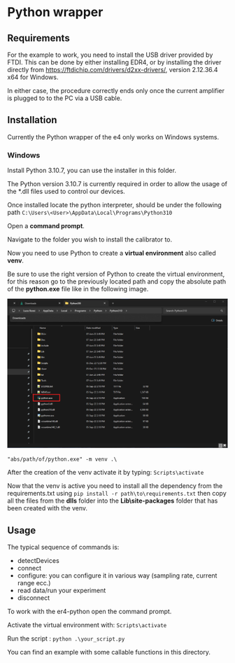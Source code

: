 # Python wrapper

## Requirements
For the example to work, you need to install the USB driver provided by FTDI. This can be done by either installing EDR4, or by installing the driver directly from https://ftdichip.com/drivers/d2xx-drivers/, version 2.12.36.4 x64 for Windows.

In either case, the procedure correctly ends only once the current amplifier is plugged to to the PC via a USB cable.

## Installation
Currently the Python wrapper of the e4 only works on Windows systems.

### Windows
Install Python 3.10.7, you can use the installer in this folder.

The Python version 3.10.7 is currently required in order to allow the usage of the *.dll files used to control our devices.

Once installed locate the python interpreter, should be under the following path ```C:\Users\<User>\AppData\Local\Programs\Python310```

Open a **command prompt**.

Navigate to the folder you wish to install the calibrator to.

Now you need to use Python to create a **virtual environment** also called **venv**.

Be sure to use the right version of Python to create the virtual environment, for this reason go to the previously located path and copy the absolute path of the **python.exe** file like in the following image.

![Python Path](./images/pp.png "Python Path")

```
"abs/path/of/python.exe" -m venv .\
```
After the creation of the venv activate it by typing: ```Scripts\activate```

Now that the venv is active you need to install all the dependency from the requirements.txt using ```pip install -r path\to\requirements.txt``` then copy all the files from the **dlls** folder into the **Lib\site-packages** folder that has been created with the venv.

## Usage
The typical sequence of commands is:
- detectDevices
- connect
- configure: you can configure it in various way (sampling rate, current range ecc.)
- read data/run your experiment
- disconnect

To work with the er4-python open the command prompt.

Activate the virtual environment with: ```Scripts\activate```

Run the script : ```python .\your_script.py```

You can find an example with some callable functions in this directory.
